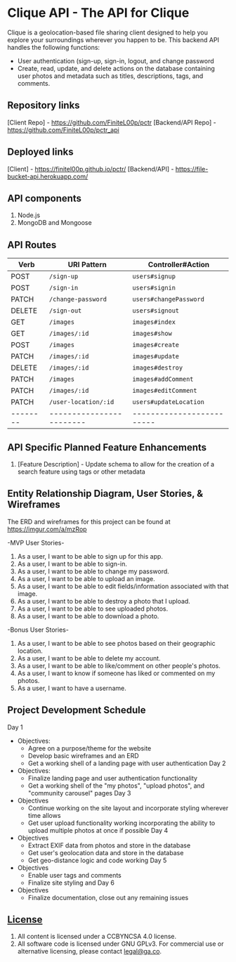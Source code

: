 # Clique API - The API for Clique
Clique is a geolocation-based file sharing client designed to help you explore your surroundings wherever you happen to be.  This backend API handles the following functions:
  - User authentication (sign-up, sign-in, logout, and change password
  - Create, read, update, and delete actions on the database containing user photos and metadata such as titles, descriptions, tags, and comments.

## Repository links
[Client Repo] - https://github.com/FiniteL00p/pctr
[Backend/API Repo] - https://github.com/FiniteL00p/pctr_api

## Deployed links
[Client] - https://finitel00p.github.io/pctr/
[Backend/API] - https://file-bucket-api.herokuapp.com/

## API components
1. Node.js
2. MongoDB and Mongoose

## API Routes
| Verb   | URI Pattern            | Controller#Action       |
|--------|------------------------|-------------------------|
| POST   | `/sign-up`             | `users#signup`          |
| POST   | `/sign-in`             | `users#signin`          |
| PATCH  | `/change-password`     | `users#changePassword`  |
| DELETE | `/sign-out`            | `users#signout`         |
| GET    | `/images`              | `images#index`          |
| GET    | `/images/:id`          | `images#show`           |
| POST   | `/images`              | `images#create`         |
| PATCH  | `/images/:id`          | `images#update`         |
| DELETE | `/images/:id`          | `images#destroy`        |
| PATCH  | `/images`              | `images#addComment`     |
| PATCH  | `/images/:id`          | `images#editComment`    |
| PATCH  | `/user-location/:id`   | `users#updateLocation`  |
|--------|------------------------|-------------------------|

## API Specific Planned Feature Enhancements

1. [Feature Description] - Update schema to allow for the creation of a search feature using tags or other metadata

## Entity Relationship Diagram, User Stories, & Wireframes
The ERD and wireframes for this project can be found at https://imgur.com/a/mzRop

-MVP User Stories-
1. As a user, I want to be able to sign up for this app.
2. As a user, I want to be able to sign-in.
3. As a user, I want to be able to change my password.
4. As a user, I want to be able to upload an image.
5. As a user, I want to be able to edit fields/information associated with that image.
6. As a user, I want to be able to destroy a photo that I upload.
7. As a user, I want to be able to see uploaded photos.
8. As a user, I want to be able to download a photo.

-Bonus User Stories-
1. As a user, I want to be able to see photos based on their geographic location.
2. As a user, I want to be able to delete my account.
3. As a user, I want to be able to like/comment on other people's photos.
4. As a user, I want to know if someone has liked or commented on my photos.
5. As a user, I want to have a username.

## Project Development Schedule
Day 1
  * Objectives:
    - Agree on a purpose/theme for the website
    - Develop basic wireframes and an ERD
    - Get a working shell of a landing page with user authentication
Day 2
  * Objectives:
    - Finalize landing page and user authentication functionality
    - Get a working shell of the "my photos", "upload photos", and "community carousel" pages
Day 3
  * Objectives
    - Continue working on the site layout and incorporate styling wherever time allows
    - Get user upload functionality working incorporating the ability to upload multiple photos at once if possible
Day 4
  * Objectives
    - Extract EXIF data from photos and store in the database
    - Get user's geolocation data and store in the database
    - Get geo-distance logic and code working
Day 5
  * Objectives
    - Enable user tags and comments
    - Finalize site styling and
Day 6
  * Objectives
    - Finalize documentation, close out any remaining issues

## [License](LICENSE)

1.  All content is licensed under a CC­BY­NC­SA 4.0 license.
1.  All software code is licensed under GNU GPLv3. For commercial use or
    alternative licensing, please contact legal@ga.co.
